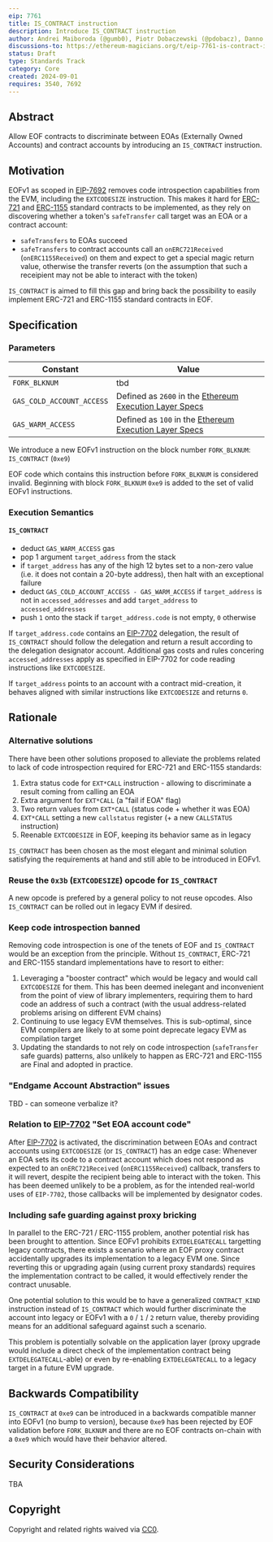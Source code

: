 ```yaml
---
eip: 7761
title: IS_CONTRACT instruction
description: Introduce IS_CONTRACT instruction
author: Andrei Maiboroda (@gumb0), Piotr Dobaczewski (@pdobacz), Danno Ferrin (@shemnon)
discussions-to: https://ethereum-magicians.org/t/eip-7761-is-contract-instruction/20936
status: Draft
type: Standards Track
category: Core
created: 2024-09-01
requires: 3540, 7692
---
```


## Abstract

Allow EOF contracts to discriminate between EOAs (Externally Owned Accounts) and contract accounts by introducing an `IS_CONTRACT` instruction.

## Motivation

EOFv1 as scoped in [EIP-7692](./eip-7692.md) removes code introspection capabilities from the EVM, including the `EXTCODESIZE` instruction. This makes it hard for [ERC-721](./eip-721.md) and [ERC-1155](./eip-1155.md) standard contracts to be implemented, as they rely on discovering whether a token's `safeTransfer` call target was an EOA or a contract account:

- `safeTransfers` to EOAs succeed
- `safeTransfers` to contract accounts call an `onERC721Received` (`onERC1155Received`) on them and expect to get a special magic return value, otherwise the transfer reverts (on the assumption that such a receipient may not be able to interact with the token)

`IS_CONTRACT` is aimed to fill this gap and bring back the possibility to easily implement ERC-721 and ERC-1155 standard contracts in EOF.

## Specification

### Parameters

| Constant | Value |
| - | - |
| `FORK_BLKNUM` | tbd |
| `GAS_COLD_ACCOUNT_ACCESS` | Defined as `2600` in the [Ethereum Execution Layer Specs](https://github.com/ethereum/execution-specs/blob/fcd12750edd4443a91f138728689a1d0a503a7c1/src/ethereum/cancun/vm/gas.py#L64) |
| `GAS_WARM_ACCESS` | Defined as `100` in the [Ethereum Execution Layer Specs](https://github.com/ethereum/execution-specs/blob/fcd12750edd4443a91f138728689a1d0a503a7c1/src/ethereum/cancun/vm/gas.py#L65) |

We introduce a new EOFv1 instruction on the block number `FORK_BLKNUM`: `IS_CONTRACT` (`0xe9`)

EOF code which contains this instruction before `FORK_BLKNUM` is considered invalid. Beginning with block `FORK_BLKNUM` `0xe9` is added to the set of valid EOFv1 instructions.

### Execution Semantics
    
#### `IS_CONTRACT`

- deduct `GAS_WARM_ACCESS` gas
- pop 1 argument `target_address` from the stack
- if `target_address` has any of the high 12 bytes set to a non-zero value (i.e. it does not contain a 20-byte address), then halt with an exceptional failure
- deduct `GAS_COLD_ACCOUNT_ACCESS - GAS_WARM_ACCESS` if `target_address` is not in `accessed_addresses` and add `target_address` to `accessed_addresses`
- push `1` onto the stack if `target_address.code` is not empty, `0` otherwise

If `target_address.code` contains an [EIP-7702](./eip-7702.md) delegation, the result of `IS_CONTRACT` should follow the delegation and return a result according to the delegation designator account. Additional gas costs and rules concering `accessed_addresses` apply as specified in EIP-7702 for code reading instructions like `EXTCODESIZE`.

If `target_address` points to an account with a contract mid-creation, it behaves aligned with similar instructions like `EXTCODESIZE` and returns `0`.

## Rationale

### Alternative solutions

There have been other solutions proposed to alleviate the problems related to lack of code introspection required for ERC-721 and ERC-1155 standards:

1. Extra status code for `EXT*CALL` instruction - allowing to discriminate a result coming from calling an EOA
2. Extra argument for `EXT*CALL` (a "fail if EOA" flag)
3. Two return values from `EXT*CALL` (status code + whether it was EOA)
4. `EXT*CALL` setting a new `callstatus` register (+ a new `CALLSTATUS` instruction)
5. Reenable `EXTCODESIZE` in EOF, keeping its behavior same as in legacy

`IS_CONTRACT` has been chosen as the most elegant and minimal solution satisfying the requirements at hand and still able to be introduced in EOFv1.

### Reuse the `0x3b` (`EXTCODESIZE`) opcode for `IS_CONTRACT`

A new opcode is prefered by a general policy to not reuse opcodes. Also `IS_CONTRACT` can be rolled out in legacy EVM if desired.

### Keep code introspection banned

Removing code introspection is one of the tenets of EOF and `IS_CONTRACT` would be an exception from the principle. Without `IS_CONTRACT`, ERC-721 and ERC-1155 standard implementations have to resort to either:

1. Leveraging a "booster contract" which would be legacy and would call `EXTCODESIZE` for them. This has been deemed inelegant and inconvenient from the point of view of library implementers, requiring them to hard code an address of such a contract (with the usual address-related problems arising on different EVM chains)
2. Continuing to use legacy EVM themselves. This is sub-optimal, since EVM compilers are likely to at some point deprecate legacy EVM as compilation target
3. Updating the standards to not rely on code introspection (`safeTransfer` safe guards) patterns, also unlikely to happen as ERC-721 and ERC-1155 are Final and adopted in practice.

### "Endgame Account Abstraction" issues

TBD - can someone verbalize it?
    
### Relation to [EIP-7702](./eip-7702.md) "Set EOA account code"
    
After [EIP-7702](./eip-7702.md) is activated, the discrimination between EOAs and contract accounts using `EXTCODESIZE` (or `IS_CONTRACT`) has an edge case: Whenever an EOA sets its code to a contract account which does not respond as expected to an `onERC721Received` (`onERC1155Received`) callback, transfers to it will revert, despite the recipient being able to interact with the token. This has been deemed unlikely to be a problem, as for the intended real-world uses of `EIP-7702`, those callbacks will be implemented by designator codes.
    
### Including safe guarding against proxy bricking
    
In parallel to the ERC-721 / ERC-1155 problem, another potential risk has been brought to attention. Since EOFv1 prohibits `EXTDELEGATECALL` targetting legacy contracts, there exists a scenario where an EOF proxy contract accidentally upgrades its implementation to a legacy EVM one. Since reverting this or upgrading again (using current proxy standards) requires the implementation contract to be called, it would effectively render the contract unusable.
    
One potential solution to this would be to have a generalized `CONTRACT_KIND` instruction instead of `IS_CONTRACT` which would further discriminate the account into legacy or EOFv1 with a `0` / `1` / `2` return value, thereby providing means for an additional safeguard against such a scenario.
    
This problem is potentially solvable on the application layer (proxy upgrade would include a direct check of the implementation contract being `EXTDELEGATECALL`-able) or even by re-enabling `EXTDELEGATECALL` to a legacy target in a future EVM upgrade.

## Backwards Compatibility

`IS_CONTRACT` at `0xe9` can be introduced in a backwards compatible manner into EOFv1 (no bump to version), because `0xe9` has been rejected by EOF validation before `FORK_BLKNUM` and there are no EOF contracts on-chain with a `0xe9` which would have their behavior altered.

## Security Considerations

TBA

## Copyright

Copyright and related rights waived via [CC0](../LICENSE.md).
